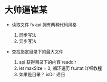 #  大帅逼崔某

- 读取文件 fs api
    拥有两种代码风格
    1. 同步写法
    2. 异步写法

- 查找指定目录下的最大文件
    1. api 获得目录下的内容 readdir
    2. let maxSize = 0; 循环遍历 fs.stat 详细教程
    3. 如果是目录？ isDir 递归